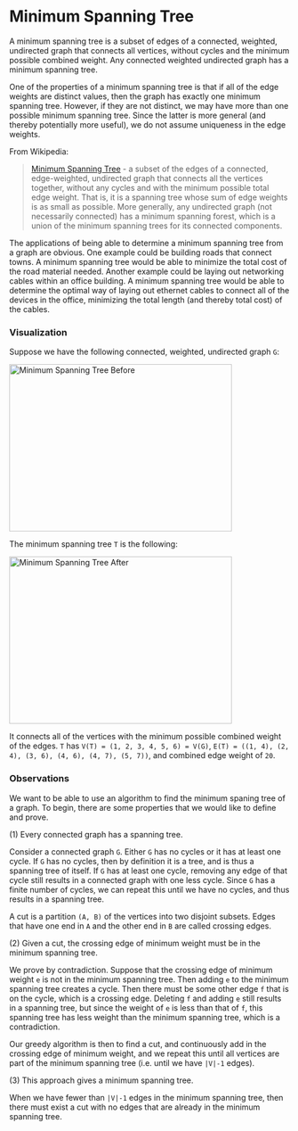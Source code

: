 # Minimum Spanning Tree

A minimum spanning tree is a subset of edges of a connected, weighted, undirected graph that 
connects all vertices, without cycles and the minimum possible combined weight. Any connected
weighted undirected graph has a minimum spanning tree. 

One of the properties of a minimum spanning tree is that if all of the edge weights are distinct 
values, then the graph has exactly one minimum spanning tree. However, if they are not distinct, we 
may have more than one possible minimum spanning tree. Since the latter is more general (and
thereby potentially more useful), we do not assume uniqueness in the edge weights.

From Wikipedia:

> [Minimum Spanning Tree](https://en.wikipedia.org/wiki/Minimum_spanning_tree) - a subset of the 
edges of a connected, edge-weighted, undirected graph that connects all the vertices together, 
without any cycles and with the minimum possible total edge weight. That is, it is a spanning tree 
whose sum of edge weights is as small as possible. More generally, any undirected graph (not
necessarily connected) has a minimum spanning forest, which is a union of the minimum spanning trees 
for its connected components.

The applications of being able to determine a minimum spanning tree from a graph are obvious. One
example could be building roads that connect towns. A minimum spanning tree would be able to 
minimize the total cost of the road material needed. Another example could be laying out networking
cables within an office building. A minimum spanning tree would be able to determine the optimal
way of laying out ethernet cables to connect all of the devices in the office, minimizing the total 
length (and thereby total cost) of the cables.

### Visualization

Suppose we have the following connected, weighted, undirected graph `G`:

<img src="https://i.imgur.com/BP5X3k7.png" alt="Minimum Spanning Tree Before" width="400" height="300">

The minimum spanning tree `T` is the following:

<img src="https://i.imgur.com/C4R3hej.png" alt="Minimum Spanning Tree After" width="400" height="300">

It connects all of the vertices with the minimum possible combined weight of the edges. `T` has 
`V(T) = (1, 2, 3, 4, 5, 6) = V(G)`, `E(T) = ((1, 4), (2, 4), (3, 6), (4, 6), (4, 7), (5, 7))`, and
combined edge weight of `20`.

### Observations

We want to be able to use an algorithm to find the minimum spaning tree of a graph. To begin, there
are some properties that we would like to define and prove. 

(1) Every connected graph has a spanning tree.

Consider a connected graph `G`. Either `G` has no cycles or it has at least one cycle. If `G` has
no cycles, then by definition it is a tree, and is thus a spanning tree of itself. If `G` has at 
least one cycle, removing any edge of that cycle still results in a connected graph with one less
cycle. Since `G` has a finite number of cycles, we can repeat this until we have no cycles, and
thus results in a spanning tree.

A cut is a partition `(A, B)` of the vertices into two disjoint subsets. Edges that have one end in 
`A` and the other end in `B` are called crossing edges. 

(2) Given a cut, the crossing edge of minimum weight must be in the minimum spanning tree.

We prove by contradiction. Suppose that the crossing edge of minimum weight `e` is not in the 
minimum spanning tree. Then adding `e` to the minimum spanning tree creates a cycle. Then there must
be some other edge `f` that is on the cycle, which is a crossing edge. Deleting `f` and adding `e`
still results in a spanning tree, but since the weight of `e` is less than that of `f`, this 
spanning tree has less weight than the minimum spanning tree, which is a contradiction.

Our greedy algorithm is then to find a cut, and continuously add in the crossing edge of minimum
weight, and we repeat this until all vertices are part of the minimum spanning tree (i.e. until we
have `|V|-1` edges).

(3) This approach gives a minimum spanning tree.

When we have fewer than `|V|-1` edges in the minimum spanning tree, then there must exist a cut with
no edges that are already in the minimum spanning tree. 

